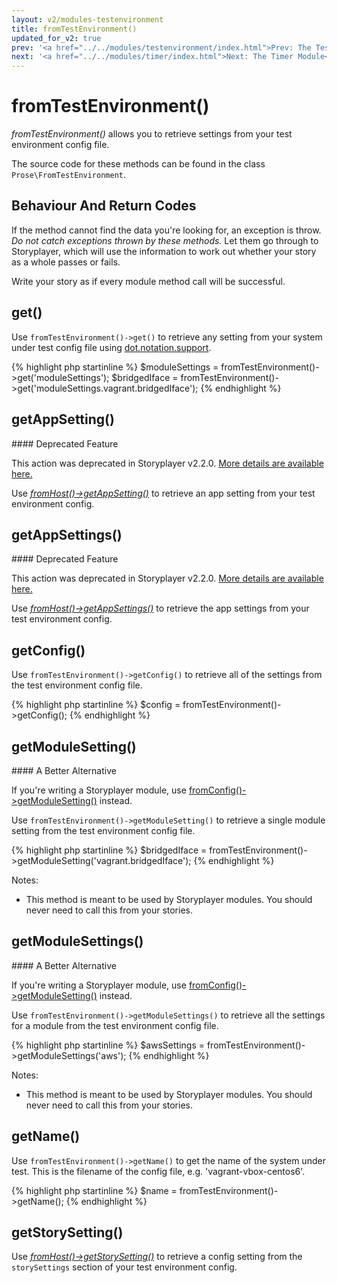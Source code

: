 ```yaml
---
layout: v2/modules-testenvironment
title: fromTestEnvironment()
updated_for_v2: true
prev: '<a href="../../modules/testenvironment/index.html">Prev: The TestEnvironment Module</a>'
next: '<a href="../../modules/timer/index.html">Next: The Timer Module</a>'
---
```


# fromTestEnvironment()

_fromTestEnvironment()_ allows you to retrieve settings from your test environment config file.

The source code for these methods can be found in the class `Prose\FromTestEnvironment`.

## Behaviour And Return Codes

If the method cannot find the data you're looking for, an exception is throw. _Do not catch exceptions thrown by these methods._ Let them go through to Storyplayer, which will use the information to work out whether your story as a whole passes or fails.

Write your story as if every module method call will be successful.

## get()

Use `fromTestEnvironment()->get()` to retrieve any setting from your system under test config file using [dot.notation.support](../../using/configuration/dot.notation.support.html).

{% highlight php startinline %}
$moduleSettings = fromTestEnvironment()->get('moduleSettings');
$bridgedIface   = fromTestEnvironment()->get('moduleSettings.vagrant.bridgedIface');
{% endhighlight %}

## getAppSetting()

<div class="callout danger" markdown="1">
#### Deprecated Feature

This action was deprecated in Storyplayer v2.2.0. [More details are available here.](../../using/deprecated/appSettings.html)
</div>

Use _[fromHost()->getAppSetting()](../host/fromHost.html#getAppSetting)_ to retrieve an app setting from your test environment config.

## getAppSettings()

<div class="callout danger" markdown="1">
#### Deprecated Feature

This action was deprecated in Storyplayer v2.2.0. [More details are available here.](../../using/deprecated/appSettings.html)
</div>

Use _[fromHost()->getAppSettings()](../host/fromHost.html#getAppSettings)_ to retrieve the app settings from your test environment config.

## getConfig()

Use `fromTestEnvironment()->getConfig()` to retrieve all of the settings from the test environment config file.

{% highlight php startinline %}
$config = fromTestEnvironment()->getConfig();
{% endhighlight %}

## getModuleSetting()

<div class="callout warning" markdown="1">
#### A Better Alternative

If you're writing a Storyplayer module, use [fromConfig()->getModuleSetting()](../config/fromConfig.html#getmodulesetting) instead.
</div>

Use `fromTestEnvironment()->getModuleSetting()` to retrieve a single module setting from the test environment config file.

{% highlight php startinline %}
$bridgedIface = fromTestEnvironment()->getModuleSetting('vagrant.bridgedIface');
{% endhighlight %}

Notes:

* This method is meant to be used by Storyplayer modules. You should never need to call this from your stories.

## getModuleSettings()

<div class="callout warning" markdown="1">
#### A Better Alternative

If you're writing a Storyplayer module, use [fromConfig()->getModuleSetting()](../config/fromConfig.html#getmodulesetting) instead.
</div>

Use `fromTestEnvironment()->getModuleSettings()` to retrieve all the settings for a module from the test environment config file.

{% highlight php startinline %}
$awsSettings = fromTestEnvironment()->getModuleSettings('aws');
{% endhighlight %}

Notes:

* This method is meant to be used by Storyplayer modules. You should never need to call this from your stories.

## getName()

Use `fromTestEnvironment()->getName()` to get the name of the system under test. This is the filename of the config file, e.g. 'vagrant-vbox-centos6'.

{% highlight php startinline %}
$name = fromTestEnvironment()->getName();
{% endhighlight %}

## getStorySetting()

Use _[fromHost()->getStorySetting()](../host/fromHost.html#getStorySetting)_ to retrieve a config setting from the `storySettings` section of your test environment config.
